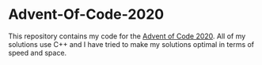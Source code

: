 # Advent-Of-Code-2020

This repository contains my code for the [Advent of Code 2020](https://adventofcode.com/). All of my solutions use C++ and I have tried to make my solutions optimal in terms of speed and space.
